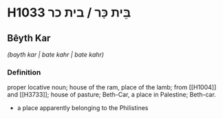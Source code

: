 # H1033 בֵּית כַּר / בית כר

## Bêyth Kar

_(bayth kar | bate kahr | bate kahr)_

### Definition

proper locative noun; house of the ram, place of the lamb; from [[H1004]] and [[H3733]]; house of pasture; Beth-Car, a place in Palestine; Beth-car.

- a place apparently belonging to the Philistines
